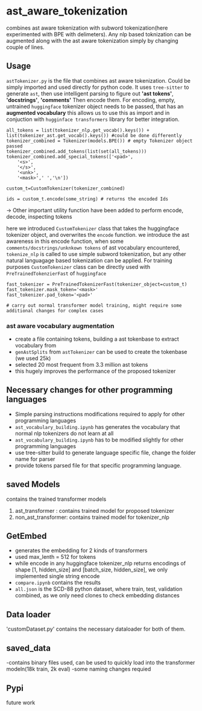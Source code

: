# ast_aware_tokenization
combines ast aware tokenization with subword tokenization(here experimented with BPE with delimeters). Any nlp based toknization can be augmented along with the ast aware tokenization simply by changing couple of lines.

## Usage

`astTokenizer.py` is the file that combines ast aware tokenization. Could be simply imported and used directly for python code.
It uses `tree-sitter` to generate `ast`, then use intelligent parsing to figure out **'ast tokens'**, **'docstrings'**, **'comments'**
Then encode them. For encoding, empty, untrained `huggingface` tokenizer object needs to be passed, that has an **augmented vocabulary**
this allows us to use this as import and in conjuction with `hugginface transformers` library for better integration.


```
all_tokens = list(tokenizer_nlp.get_vocab().keys()) +  list(tokenizer_ast.get_vocab().keys()) #could be done differently
tokenizer_combined = Tokenizer(models.BPE()) # empty Tokenizer object passed
tokenizer_combined.add_tokens(list(set(all_tokens))) 
tokenizer_combined.add_special_tokens(['<pad>',
    '<s>',
    '</s>',
    '<unk>',
    '<mask>',' ','\n'])

custom_t=CustomTokenizer(tokenizer_combined)

ids = custom_t.encode(some_string) # returns the encoded Ids

```
-> Other important utility function have been added to perform encode, decode, inspecting tokens

here we introduced `CustomTokenizer` class that takes the huggingface tokenizer object, and overwrites the `encode` function.
we introduce the ast awareness in this encode function, when some `comments/docstrings/unknkown tokens` of ast vocabulary encountered,
`tokenize_nlp` is called to use simple subword tokenization, but any other natural languagage based tokenization can be applied.
For training purposes `CustomTokenizer` class can be directly used with `PreTrainedTokenzierFast` of `huggingface`

```
fast_tokenizer = PreTrainedTokenizerFast(tokenizer_object=custom_t)
fast_tokenizer.mask_token='<mask>'
fast_tokenizer.pad_token='<pad>'

# carry out normal transformer model training, might require some additional changes for complex cases

```

### ast aware vocabulary augmentation
- create a file containing tokens, building a ast tokenbase to extract vocabulary from
- `genAstSplits` from `astTokenizer` can be used to create the tokenbase (we used 25k)
- selected 20 most frequent from 3.3 million ast tokens
- this hugely improves the performance of the proposed tokenizer

## Necessary changes for other programming languages
- Simple parsing instructions modifications required to apply for other programming languages
- `ast_vocabulary_building.ipynb` has generates the vocabulary that normal nlp tokenizers do not learn at all
- `ast_vocabulary_building.ipynb` has to be modified slightly for other programming languages
- use tree-sitter build to generate language specific file, change the folder name for parser
- provide tokens parsed file for that specific programming language.

## saved Models
contains the trained transformer models
1. ast_transformer :  contains trained model for proposed tokenizer
2. non_ast_transformer: contains trained model for tokenizer_nlp

## GetEmbed
- generates the embedding for 2 kinds of transformers
- used max_lenth = 512 for tokens
-  while encode in any huggingface tokenizer_nlp returns encodings of shape [1, hidden_size] and [batch_size, hidden_size], we only implemented single string encode
- `compare.ipynb` contains the results
- `all.json` is the SCD-88 python dataset, where train, test, validation combined, as we only need clones
  to check embedding distances
## Data loader
'customDataset.py' contains the necessary dataloader for both of them.
## saved_data

-contains binary files used, can be used to quickly load into the transformer modeln(18k train, 2k eval)
-some naming changes requied

## Pypi
future work

